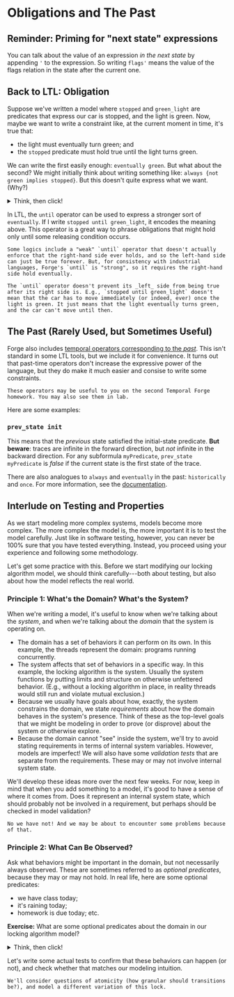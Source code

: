 # Obligations and The Past

<!-- ~~~admonish hint title="Temporal Forge Reminders"
* Remember the definition of "configuration": the value of all relations that aren't marked `var`. Thus, if you click the Sterling button that asks for a _new configuration_, the solver will always find a new trace that varies on one or more of those relations. This is useful when you want to see different temporal behavior, but not vary the constants.
* _Do not_ try to use `example` in temporal mode. For reasons we'll get to soon (when we talk about how Forge works) `example` and `inst` constrain _all states_ in temporal mode, and so an example will prevent anything it binds from ever changing in the trace.
~~~

The in-class exercise is [here](https://docs.google.com/forms/d/e/1FAIpQLSemtfAG44sxqkRSS4imTcGC1LVwcHgJWOrgrHp3wXyLbuMAZw/viewform?usp=sf_link). The livecode is the same model we've been working on: the [locking algorithm](./mutex_temporal.frg), and the (new) [traffic lights example](./traffic.frg). -->

## Reminder: Priming for "next state" expressions

You can talk about the value of an expression _in the next state_ by appending `'` to the expression. So writing `flags'` means the value of the flags relation in the state after the current one.

## Back to LTL: Obligation

Suppose we've written a model where `stopped` and `green_light` are predicates that express our car is stopped, and the light is green. Now, maybe we want to write a constraint like, at the current moment in time, it's true that:
* the light must eventually turn green; and 
* the `stopped` predicate must hold true until the light turns green. 

We can write the first easily enough: `eventually green`. But what about the second? We might initially think about writing something like: `always {not green implies stopped}`. But this doesn't quite express what we want. (Why?) 

<details>
<summary>Think, then click!</summary>

The formula `always {not green implies stopped}` says that at any single moment in time, if the light isn't green, our car is stopped. This isn't the same as "the `stopped` predicate holds until the light turns green", though; for one thing, the latter applies _until_ `green` happens, and after that there is no obligation remaining on `stopped`. 

</details>

In LTL, the `until` operator can be used to express a stronger sort of `eventually`. If I write `stopped until green_light`, it encodes the meaning above. This operator is a great way to phrase obligations that might hold only until some releasing condition occurs.

~~~admonish tip title="Strong vs. Weak Until"
Some logics include a "weak" `until` operator that doesn't actually enforce that the right-hand side ever holds, and so the left-hand side can just be true forever. But, for consistency with industrial languages, Forge's `until` is "strong", so it requires the right-hand side hold eventually.
~~~

~~~admonish warning title="The car doesn't have to move!"
The `until` operator doesn't prevent its _left_ side from being true after its right side is. E.g., `stopped until green_light` doesn't mean that the car has to move immediately (or indeed, ever) once the light is green. It just means that the light eventually turns green, and the car can't move until then.
~~~

## The Past (Rarely Used, but Sometimes Useful)

Forge also includes [temporal operators corresponding to the _past_](https://csci1710.github.io/forge-documentation/electrum/electrum-overview.html). This isn't standard in some LTL tools, but we include it for convenience. It turns out that past-time operators don't increase the expressive power of the language, but they do make it much easier and consise to write some constraints. 

~~~admonish note title="Elevator Critique"
These operators may be useful to you on the second Temporal Forge homework. You may also see them in lab.
~~~

Here are some examples:

### `prev_state init` 

This means that the _previous_ state satisfied the initial-state predicate. **But beware**: traces are infinite in the forward direction, but _not_ infinite in the backward direction. For any subformula `myPredicate`, `prev_state myPredicate` is _false_ if the current state is the first state of the trace.

There are also analogues to `always` and `eventually` in the past: `historically` and `once`. For more information, see the [documentation](https://csci1710.github.io/forge-documentation/electrum/electrum-overview.html).

## Interlude on Testing and Properties 

As we start modeling more complex systems, models become more complex. The more complex the model is, the more important it is to test the model carefully. Just like in software testing, however, you can never be 100% sure that you have tested everything. Instead, you proceed using your experience and following some methodology. 

Let's get some practice with this. Before we start modifying our locking algorithm model, we should think carefully---both about testing, but also about how the model reflects the real world. 

### Principle 1: What's the Domain? What's the System? 

When we're writing a model, it's useful to know when we're talking about the _system_, and when we're talking about the _domain_ that the system is operating on. 
* The domain has a set of behaviors it can perform on its own. In this example, the threads represent the domain: programs running concurrently. 
* The system affects that set of behaviors in a specific way. In this example, the locking algorithm is the system. Usually the system functions by putting limits and structure on otherwise unfettered behavior. (E.g., without a locking algorithm in place, in reality threads would still run and violate mutual exclusion.)
* Because we usually have goals about how, exactly, the system constrains the domain, we state _requirements_ about how the domain behaves in the system's presence. Think of these as the top-level goals that we might be modeling in order to prove (or disprove) about the system or otherwise explore.  
* Because the domain cannot "see" inside the system, we'll try to avoid stating requirements in terms of internal system variables. However, models are imperfect! We will also have some _validation tests_ that are separate from the requirements. These may or may not involve internal system state.

We'll develop these ideas more over the next few weeks. For now, keep in mind that when you add something to a model, it's good to have a sense of where it comes from. Does it represent an internal system state, which should probably not be involved in a requirement, but perhaps should be checked in model validation?

~~~admonish note title="Have we been disciplined about this so far?"
No we have not! And we may be about to encounter some problems because of that.
~~~

### Principle 2: What Can Be Observed?

Ask what behaviors might be important in the domain, but not necessarily always observed. These are sometimes referred to as _optional predicates_, because they may or may not hold. In real life, here are some optional predicates:
* we have class today;
* it's raining today; 
* homework is due today; etc. 

**Exercise:** What are some optional predicates about the domain in our locking algorithm model? 

<details>
<summary>Think, then click!</summary>

We might see, but won't necessarily always see:
* combinations of different transitions; 
* threads that are both simultaneously interested;
* threads that are uninterested; 
* etc.

As the model includes more domain complexity, the set of optional predicates grows. 

</details>

Let's write some actual tests to confirm that these behaviors can happen (or not), and check whether that matches our modeling intuition. 

~~~admonish note title="For Next Time"
We'll consider questions of atomicity (how granular should transitions be?), and model a different variation of this lock.
~~~

